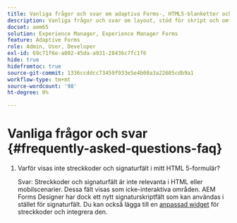 ```yaml
---
title: Vanliga frågor och svar om adaptiva Forms-, HTML5-blanketter och AEM Forms
description: Vanliga frågor och svar om layout, stöd för skript och omfattningen av adaptiva Forms-, HTML5-formulär och AEM Forms.
docset: aem65
solution: Experience Manager, Experience Manager Forms
feature: Adaptive Forms
role: Admin, User, Developer
exl-id: 69c71f6e-a802-45da-a931-28436c7fc1f6
hide: true
hidefromtoc: true
source-git-commit: 1336ccddcc73459f933e5e4b00a3a22605cdb9a1
workflow-type: tm+mt
source-wordcount: '98'
ht-degree: 0%

---
```


# Vanliga frågor och svar {#frequently-asked-questions-faq}

1. Varför visas inte streckkoder och signaturfält i mitt HTML 5-formulär?

   Svar: Streckkoder och signaturfält är inte relevanta i HTML eller mobilscenarier. Dessa fält visas som icke-interaktiva områden. AEM Forms Designer har dock ett nytt signaturskriptfält som kan användas i stället för signaturfält. Du kan också lägga till en [anpassad widget](../../forms/using/custom-widgets.md) för streckkoder och integrera den.
